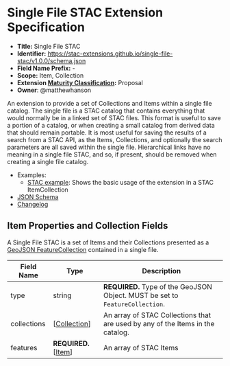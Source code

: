 # Single File STAC Extension Specification

- **Title:** Single File STAC
- **Identifier:** <https://stac-extensions.github.io/single-file-stac/v1.0.0/schema.json>
- **Field Name Prefix:** -
- **Scope:** Item, Collection
- **Extension [Maturity Classification](https://github.com/radiantearth/stac-spec/tree/master/extensions/README.md#extension-maturity):** Proposal
- **Owner**: @matthewhanson

An extension to provide a set of Collections and Items within a single file catalog. The single file is a STAC catalog that contains everything
that would normally be in a linked set of STAC files. This format is useful to save a portion of a catalog, or when creating a small catalog 
from derived data that should remain portable. It is most useful for saving the results of a search from a STAC API, as the 
Items, Collections, and optionally the search parameters are all saved within the single file. Hierarchical links have no meaning in a 
single file STAC, and so, if present, should be removed when creating a single file catalog.

- Examples:
  - [STAC example](examples/item-collection.json): Shows the basic usage of the extension in a STAC ItemCollection
- [JSON Schema](json-schema/schema.json)
- [Changelog](./CHANGELOG.md)

## Item Properties and Collection Fields

A Single File STAC is a set of Items and their Collections presented as a [GeoJSON FeatureCollection](https://tools.ietf.org/html/rfc7946#section-3.3) 
contained in a single file.

| Field Name         | Type   | Description                                                  |
| ------------------ | ------ | ------------------------------------------------------------ |
| type               | string | **REQUIRED.** Type of the GeoJSON Object. MUST be set to `FeatureCollection`. |
| collections | \[[Collection](https://github.com/radiantearth/stac-spec/tree/master/collection-spec/collection-spec.md#collection-fields)] | An array of STAC Collections that are used by any of the Items in the catalog. |
| features    | **REQUIRED.** \[[Item](https://github.com/radiantearth/stac-spec/tree/master/item-spec/item-spec.md#item-fields)] | An array of STAC Items |
